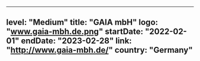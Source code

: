 
---
level: "Medium"
title: "GAIA mbH"
logo: "www.gaia-mbh.de.png"
startDate: "2022-02-01"
endDate: "2023-02-28"
link: "http://www.gaia-mbh.de/"
country: "Germany"
---
